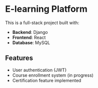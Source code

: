 ﻿# E-learning Platform

This is a full-stack project built with:
- **Backend**: Django
- **Frontend**: React
- **Database**: MySQL

## Features
- User authentication (JWT)
- Course enrollment system (in progress)
- Certification feature implemented



